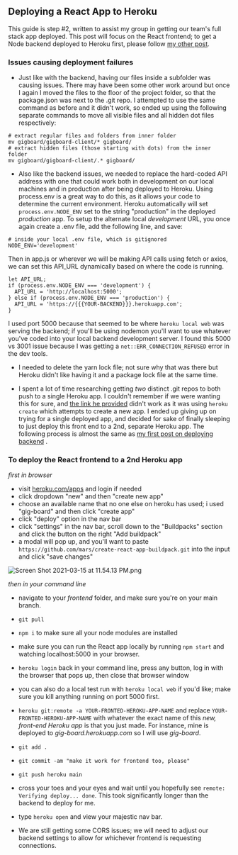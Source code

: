 ## Deploying a React App to Heroku

This guide is step #2, written to assist my group in getting our team's full stack app deployed. This post will focus on the React frontend; to get a Node backend deployed to Heroku first, please follow [my other post](https://benhammond.tech/deploying-our-team-project-backend-to-heroku). 

### Issues causing deployment failures
- Just like with the backend, having our files inside a subfolder was causing issues. There may have been some other work around but once I again I moved the files to the floor of the project folder, so that the package.json was next to the .git repo. I attempted to use the same command as before and it didn't work, so ended up using the following separate commands to move all visible files and all hidden dot files respectively: 
```
# extract regular files and folders from inner folder
mv gigboard/gigboard-client/* gigboard/
# extract hidden files (those starting with dots) from the inner folder
mv gigboard/gigboard-client/.* gigboard/
```
- Also like the backend issues, we needed to replace the hard-coded API address with one that could work both in development on our local machines and in production after being deployed to Heroku. Using process.env is a great way to do this, as it allows your code to determine the current environment. Heroku automatically will set ```process.env.NODE_ENV``` set to the string "production" in the deployed *production* app. To setup the alternate local *development* URL, you once again create a .env file, add the following line, and save: 
```
# inside your local .env file, which is gitignored
NODE_ENV='development'
```
Then in app.js or wherever we will be making API calls using fetch or axios, we can set this API_URL dynamically based on where the code is running. 
```
let API_URL;
if (process.env.NODE_ENV === 'development') {
  API_URL = 'http://localhost:5000';
} else if (process.env.NODE_ENV === 'production') {
  API_URL = 'https://{{{YOUR-BACKEND}}}.herokuapp.com';
}
```
I used port 5000 because that seemed to be where ```heroku local web``` was serving the backend; if you'll be using nodemon you'll want to use whatever you've coded into your local backend development server. I found this 5000 vs 3001 issue because I was getting a ```net::ERR_CONNECTION_REFUSED``` error in the dev tools. 

- I needed to delete the yarn lock file; not sure why that was there but Heroku didn't like having it and a package lock file at the same time. 

- I spent a lot of time researching getting *two* distinct .git repos to both push to a single Heroku app. I couldn't remember if we were wanting this for sure, and [the link he provided](https://hackmd.io/0pMhDK66T6W2dkDv4UfH2g?view) didn't work as it was using ```heroku create``` which attempts to create a new app. I ended up giving up on trying for a single deployed app, and decided for sake of finally sleeping to just deploy this front end to a 2nd, separate Heroku app. The following process is almost the same as  [my first post on deploying backend](https://benhammond.tech/deploying-our-team-project-backend-to-heroku) .  

### To deploy the React frontend to a 2nd Heroku app

_first in browser_

- visit [heroku.com/apps](https://dashboard.heroku.com/apps) and login if needed
- click dropdown "new" and then "create new app"
- choose an available name that no one else on heroku has used; i used "gig-board" and then click "create app"
- click "deploy" option in the nav bar
- click "settings" in the nav bar, scroll down to the "Buildpacks" section and click the button on the right "Add buildpack"
- a modal will pop up, and you'll want to paste ```https://github.com/mars/create-react-app-buildpack.git``` into the input and click "save changes"

![Screen Shot 2021-03-15 at 11.54.13 PM.png](https://cdn.hashnode.com/res/hashnode/image/upload/v1615874276634/GZ7FFzHSu.png)


_then in your command line_

- navigate to your *frontend* folder, and make sure you're on your main branch.
- ```git pull```
- ```npm i``` to make sure all your node modules are installed
- make sure you can run the React app locally by running ```npm start``` and watching localhost:5000 in your browser. 
- ```heroku login``` back in your command line, press any button, log in with the browser that pops up, then close that browser window
- you can also do a local test run with ```heroku local web``` if you'd like; make sure you kill anything running on port 5000 first. 

- ```heroku git:remote -a YOUR-FRONTED-HEROKU-APP-NAME``` and replace ```YOUR-FRONTED-HEROKU-APP-NAME``` with whatever the exact name of this *new, front-end Heroku app* is that you just made. For instance, mine is deployed to *gig-board.herokuapp.com* so I will use *gig-board*.
- ```git add .```
- ```git commit -am "make it work for frontend too, please"```
- ```git push heroku main```
- cross your toes and your eyes and wait until you hopefully see ```remote: Verifying deploy... done```. This took significantly longer than the backend to deploy for me.
- type ```heroku open``` and view your majestic nav bar.
- We are still getting some CORS issues; we will need to adjust our backend settings to allow for whichever frontend is requesting connections.










